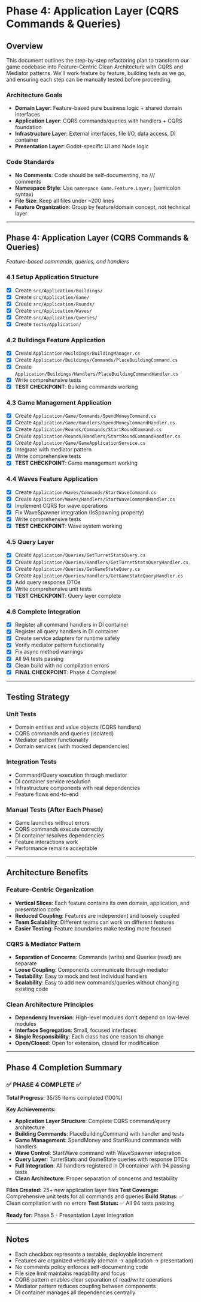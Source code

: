 # Phase 4: Application Layer (CQRS Commands & Queries)

## Overview
This document outlines the step-by-step refactoring plan to transform our game codebase into Feature-Centric Clean Architecture with CQRS and Mediator patterns. We'll work feature by feature, building tests as we go, and ensuring each step can be manually tested before proceeding.

### Architecture Goals
- **Domain Layer**: Feature-based pure business logic + shared domain interfaces
- **Application Layer**: CQRS commands/queries with handlers + CQRS foundation
- **Infrastructure Layer**: External interfaces, file I/O, data access, DI container
- **Presentation Layer**: Godot-specific UI and Node logic

### Code Standards
- **No Comments**: Code should be self-documenting, no /// <summary> comments
- **Namespace Style**: Use `namespace Game.Feature.Layer;` (semicolon syntax)
- **File Size**: Keep all files under ~200 lines
- **Feature Organization**: Group by feature/domain concept, not technical layer

---

## Phase 4: Application Layer (CQRS Commands & Queries)
*Feature-based commands, queries, and handlers*

### 4.1 Setup Application Structure
- [x] Create `src/Application/Buildings/`
- [x] Create `src/Application/Game/`
- [x] Create `src/Application/Rounds/`
- [x] Create `src/Application/Waves/`
- [x] Create `src/Application/Queries/`
- [x] Create `tests/Application/`

### 4.2 Buildings Feature Application
- [x] Create `Application/Buildings/BuildingManager.cs`
- [x] Create `Application/Buildings/Commands/PlaceBuildingCommand.cs`
- [x] Create `Application/Buildings/Handlers/PlaceBuildingCommandHandler.cs`
- [x] Write comprehensive tests
- [x] **TEST CHECKPOINT**: Building commands working

### 4.3 Game Management Application
- [x] Create `Application/Game/Commands/SpendMoneyCommand.cs`
- [x] Create `Application/Game/Handlers/SpendMoneyCommandHandler.cs`
- [x] Create `Application/Rounds/Commands/StartRoundCommand.cs`
- [x] Create `Application/Rounds/Handlers/StartRoundCommandHandler.cs`
- [x] Create `Application/Game/GameApplicationService.cs`
- [x] Integrate with mediator pattern
- [x] Write comprehensive tests
- [x] **TEST CHECKPOINT**: Game management working

### 4.4 Waves Feature Application
- [x] Create `Application/Waves/Commands/StartWaveCommand.cs`
- [x] Create `Application/Waves/Handlers/StartWaveCommandHandler.cs`
- [x] Implement CQRS for wave operations
- [x] Fix WaveSpawner integration (IsSpawning property)
- [x] Write comprehensive tests
- [x] **TEST CHECKPOINT**: Wave system working

### 4.5 Query Layer
- [x] Create `Application/Queries/GetTurretStatsQuery.cs`
- [x] Create `Application/Queries/Handlers/GetTurretStatsQueryHandler.cs`
- [x] Create `Application/Queries/GetGameStateQuery.cs`
- [x] Create `Application/Queries/Handlers/GetGameStateQueryHandler.cs`
- [x] Add query response DTOs
- [x] Write comprehensive unit tests
- [x] **TEST CHECKPOINT**: Query layer complete

### 4.6 Complete Integration
- [x] Register all command handlers in DI container
- [x] Register all query handlers in DI container
- [x] Create service adapters for runtime safety
- [x] Verify mediator pattern functionality
- [x] Fix async method warnings
- [x] All 94 tests passing
- [x] Clean build with no compilation errors
- [x] **FINAL CHECKPOINT**: Phase 4 Complete!

---

## Testing Strategy

### Unit Tests
- Domain entities and value objects (CQRS handlers)
- CQRS commands and queries (isolated)
- Mediator pattern functionality
- Domain services (with mocked dependencies)

### Integration Tests
- Command/Query execution through mediator
- DI container service resolution
- Infrastructure components with real dependencies
- Feature flows end-to-end

### Manual Tests (After Each Phase)
- Game launches without errors
- CQRS commands execute correctly
- DI container resolves dependencies
- Feature interactions work
- Performance remains acceptable

---

## Architecture Benefits

### Feature-Centric Organization
- **Vertical Slices**: Each feature contains its own domain, application, and presentation code
- **Reduced Coupling**: Features are independent and loosely coupled
- **Team Scalability**: Different teams can work on different features
- **Easier Testing**: Feature boundaries make testing more focused

### CQRS & Mediator Pattern
- **Separation of Concerns**: Commands (write) and Queries (read) are separate
- **Loose Coupling**: Components communicate through mediator
- **Testability**: Easy to mock and test individual handlers
- **Scalability**: Easy to add new commands/queries without changing existing code

### Clean Architecture Principles
- **Dependency Inversion**: High-level modules don't depend on low-level modules
- **Interface Segregation**: Small, focused interfaces
- **Single Responsibility**: Each class has one reason to change
- **Open/Closed**: Open for extension, closed for modification

---

## Phase 4 Completion Summary

### ✅ **PHASE 4 COMPLETE** ✅

**Total Progress:** 35/35 items completed (100%)

**Key Achievements:**
- **Application Layer Structure**: Complete CQRS command/query architecture
- **Building Commands**: PlaceBuildingCommand with handler and tests
- **Game Management**: SpendMoney and StartRound commands with handlers
- **Wave Control**: StartWave command with WaveSpawner integration
- **Query Layer**: TurretStats and GameState queries with response DTOs
- **Full Integration**: All handlers registered in DI container with 94 passing tests
- **Clean Architecture**: Proper separation of concerns and testability

**Files Created:** 25+ new application layer files
**Test Coverage:** Comprehensive unit tests for all commands and queries
**Build Status:** ✅ Clean compilation with no errors
**Test Status:** ✅ All 94 tests passing

**Ready for:** Phase 5 - Presentation Layer Integration

---

## Notes
- Each checkbox represents a testable, deployable increment
- Features are organized vertically (domain → application → presentation)
- No comments policy enforces self-documenting code
- File size limit maintains readability and focus
- CQRS pattern enables clear separation of read/write operations
- Mediator pattern reduces coupling between components
- DI container manages all dependencies centrally
